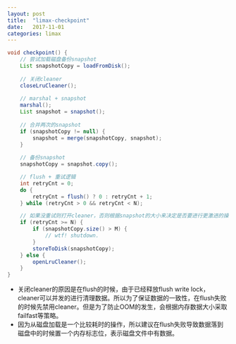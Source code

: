```yaml
---
layout: post
title:  "limax-checkpoint"
date:   2017-11-01
categories: limax
---
```


```java
void checkpoint() {
    // 尝试加载磁盘备份snapshot
	List snapshotCopy = loadFromDisk();
	
	// 关闭cleaner
	closeLruCleaner();
	
	// marshal + snapshot
	marshal();
	List snapshot = snapshot();
	
	// 合并两次的snapshot
	if (snapshotCopy != null) {
		snapshot = merge(snapshotCopy, snapshot);
	}
	
	// 备份snapshot
	snapshotCopy = snapshot.copy();

	// flush + 重试逻辑
	int retryCnt = 0;
	do {
		retryCnt = flush() ? 0 : retryCnt + 1;
	} while (retryCnt > 0 && retryCnt < N);

	// 如果没重试则打开cleaner，否则根据snapshot的大小来决定是否要进行更激进的操作。
	if (retryCnt >= N) {
		if (snapshotCopy.size() > M) {
			// wtf! shutdown.
		}
		storeToDisk(snapshotCopy);
	} else {
		openLruCleaner();
	}
}
```

* 关闭cleaner的原因是在flush的时候，由于已经释放flush write lock，cleaner可以并发的进行清理数据。所以为了保证数据的一致性，在flush失败的时候先禁用cleaner。但是为了防止OOM的发生，会根据内存数据大小采取failfast等策略。
* 因为从磁盘加载是一个比较耗时的操作，所以建议在flush失败导致数据落到磁盘中的时候置一个内存标志位，表示磁盘文件中有数据。